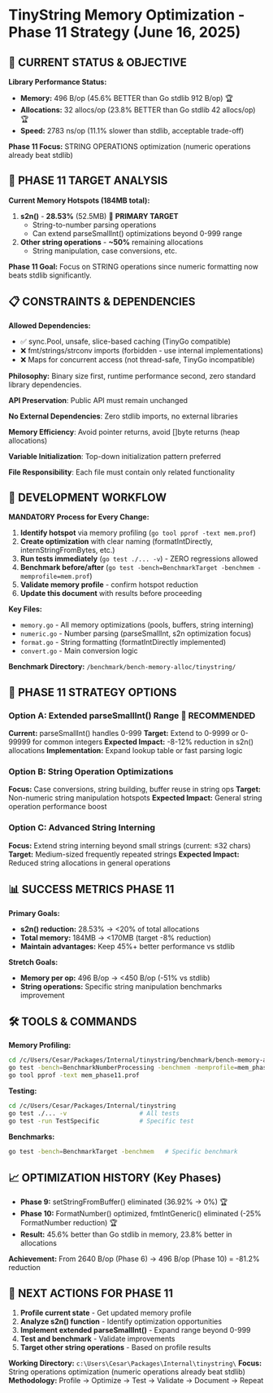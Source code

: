 # TinyString Memory Optimization - Phase 11 Strategy (June 16, 2025)

## 🎯 **CURRENT STATUS & OBJECTIVE**

**Library Performance Status:**
- **Memory:** 496 B/op (45.6% BETTER than Go stdlib 912 B/op) 🏆
- **Allocations:** 32 allocs/op (23.8% BETTER than Go stdlib 42 allocs/op) 🏆
- **Speed:** 2783 ns/op (11.1% slower than stdlib, acceptable trade-off)

**Phase 11 Focus:** STRING OPERATIONS optimization (numeric operations already beat stdlib)

## 🚀 **PHASE 11 TARGET ANALYSIS**

**Current Memory Hotspots (184MB total):**
1. **s2n()** - **28.53%** (52.5MB) 🎯 **PRIMARY TARGET**
   - String-to-number parsing operations
   - Can extend parseSmallInt() optimizations beyond 0-999 range
2. **Other string operations** - **~50%** remaining allocations
   - String manipulation, case conversions, etc.

**Phase 11 Goal:** Focus on STRING operations since numeric formatting now beats stdlib significantly.

## 📋 **CONSTRAINTS & DEPENDENCIES**

**Allowed Dependencies:**
- ✅ sync.Pool, unsafe, slice-based caching (TinyGo compatible)
- ❌ fmt/strings/strconv imports (forbidden - use internal implementations)
- ❌ Maps for concurrent access (not thread-safe, TinyGo incompatible)

**Philosophy:** Binary size first, runtime performance second, zero standard library dependencies.

**API Preservation**: Public API must remain unchanged

**No External Dependencies**: Zero stdlib imports, no external libraries

**Memory Efficiency**: Avoid pointer returns, avoid []byte returns (heap allocations)

**Variable Initialization**: Top-down initialization pattern preferred

**File Responsibility**: Each file must contain only related functionality


## 🔧 **DEVELOPMENT WORKFLOW** 

**MANDATORY Process for Every Change:**
1. **Identify hotspot** via memory profiling (`go tool pprof -text mem.prof`)
2. **Create optimization** with clear naming (formatIntDirectly, internStringFromBytes, etc.)
3. **Run tests immediately** (`go test ./... -v`) - ZERO regressions allowed
4. **Benchmark before/after** (`go test -bench=BenchmarkTarget -benchmem -memprofile=mem.prof`)
5. **Validate memory profile** - confirm hotspot reduction
6. **Update this document** with results before proceeding

**Key Files:**
- `memory.go` - All memory optimizations (pools, buffers, string interning)
- `numeric.go` - Number parsing (parseSmallInt, s2n optimization focus)
- `format.go` - String formatting (formatIntDirectly implemented)
- `convert.go` - Main conversion logic

**Benchmark Directory:** `/benchmark/bench-memory-alloc/tinystring/`

## 🎯 **PHASE 11 STRATEGY OPTIONS**

### **Option A: Extended parseSmallInt() Range** 🎯 **RECOMMENDED**
**Current:** parseSmallInt() handles 0-999
**Target:** Extend to 0-9999 or 0-99999 for common integers
**Expected Impact:** -8-12% reduction in s2n() allocations
**Implementation:** Expand lookup table or fast parsing logic

### **Option B: String Operation Optimizations**
**Focus:** Case conversions, string building, buffer reuse in string ops
**Target:** Non-numeric string manipulation hotspots
**Expected Impact:** General string operation performance boost

### **Option C: Advanced String Interning**
**Focus:** Extend string interning beyond small strings (current: ≤32 chars)
**Target:** Medium-sized frequently repeated strings
**Expected Impact:** Reduced string allocations in general operations

## 📊 **SUCCESS METRICS PHASE 11**

**Primary Goals:**
- **s2n() reduction:** 28.53% → <20% of total allocations
- **Total memory:** 184MB → <170MB (target -8% reduction)
- **Maintain advantages:** Keep 45%+ better performance vs stdlib

**Stretch Goals:**
- **Memory per op:** 496 B/op → <450 B/op (-51% vs stdlib)
- **String operations:** Specific string manipulation benchmarks improvement

## 🛠️ **TOOLS & COMMANDS**

**Memory Profiling:**
```bash
cd /c/Users/Cesar/Packages/Internal/tinystring/benchmark/bench-memory-alloc/tinystring
go test -bench=BenchmarkNumberProcessing -benchmem -memprofile=mem_phase11.prof
go tool pprof -text mem_phase11.prof
```

**Testing:**
```bash
cd /c/Users/Cesar/Packages/Internal/tinystring
go test ./... -v                    # All tests
go test -run TestSpecific           # Specific test
```

**Benchmarks:**
```bash
go test -bench=BenchmarkTarget -benchmem   # Specific benchmark
```

## 📈 **OPTIMIZATION HISTORY (Key Phases)**

- **Phase 9:** setStringFromBuffer() eliminated (36.92% → 0%) 🏆
- **Phase 10:** FormatNumber() optimized, fmtIntGeneric() eliminated (-25% FormatNumber reduction) 🏆
- **Result:** 45.6% better than Go stdlib in memory, 23.8% better in allocations

**Achievement:** From 2640 B/op (Phase 6) → 496 B/op (Phase 10) = -81.2% reduction

## 🚀 **NEXT ACTIONS FOR PHASE 11**

1. **Profile current state** - Get updated memory profile
2. **Analyze s2n() function** - Identify optimization opportunities  
3. **Implement extended parseSmallInt()** - Expand range beyond 0-999
4. **Test and benchmark** - Validate improvements
5. **Target other string operations** - Based on profile results

**Working Directory:** `c:\Users\Cesar\Packages\Internal\tinystring\`
**Focus:** String operations optimization (numeric operations already beat stdlib)
**Methodology:** Profile → Optimize → Test → Validate → Document → Repeat
